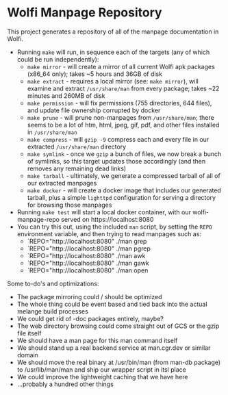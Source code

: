 # Wolfi Manpage Repository

This project generates a repository of all of the manpage documentation in Wolfi.

 - Running `make` will run, in sequence each of the targets (any of which could be run independently):
    - `make mirror` - will create a mirror of all current Wolfi apk packages (x86_64 only); takes ~5 hours and 36GB of disk
    - `make extract` - requires a local mirror (see: `make mirror`), will examine and extract `/usr/share/man` from every package; takes ~22 minutes and 260MB of disk
    - `make permission` - will fix permissions (755 directories, 644 files), and update file ownership corrupted by docker
    - `make prune` - will prune non-manpages from `/usr/share/man`; there seems to be a lot of htm, html, jpeg, gif, pdf, and other files installed in `/usr/share/man`
    - `make compress` - will `gzip -9` compress each and every file in our extracted `/usr/share/man` directory
    - `make symlink` - once we `gzip` a bunch of files, we now break a bunch of symlinks, so this target updates those accordingly (and then removes any remaining dead links)
    - `make tarball` - ultimately, we generate a compressed tarball of all of our extracted manpages
    - `make docker` - will create a docker image that includes our generated tarball, plus a simple `lighttpd` configuration for serving a directory for browsing those manpages
 - Running `make test` will start a local docker container, with our wolfi-manpage-repo served on https://localhost:8080
 - You can try this out, using the included `man` script, by setting the `REPO` environment variable, and then trying to read manpages such as:
    - `REPO="http://localhost:8080" ./man grep
    - `REPO="http://localhost:8080" ./man pgrep
    - `REPO="http://localhost:8080" ./man awk
    - `REPO="http://localhost:8080" ./man gawk
    - `REPO="http://localhost:8080" ./man open

Some to-do's and optimizations:
 - The package mirroring could / should be optimized
 - The whole thing could be event based and tied back into the actual melange build processes
 - We could get rid of -doc packages entirely, maybe?
 - The web directory browsing could come straight out of GCS or the gzip file itself
 - We should have a man page for this man command itself
 - We should stand up a real backend service at man.cgr.dev or similar domain
 - We should move the real binary at /usr/bin/man (from man-db package) to /usr/lib/man/man and ship our wrapper script in itsl place
 - We could improve the lightweight caching that we have here
 - ...probably a hundred other things
